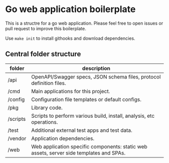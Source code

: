 # Go web application boilerplate

This is a structre for a go web application. Please feel free to open issues or pull request to improve this boilerplate.

Use `make init` to install githooks and download dependencies.

## Central folder structure

| folder | description |
| ------- | ----------- |
| /api | OpenAPI/Swagger specs, JSON schema files, protocol definition files. |
| /cmd | Main applications for this project. |
| /config | Configuration file templates or default configs. |
| /pkg | Library code. |
| /scripts | Scripts to perform various build, install, analysis, etc operations. |
| /test | Additional external test apps and test data. |
| /vendor | Application dependencies. |
| /web | Web application specific components: static web assets, server side templates and SPAs. |
